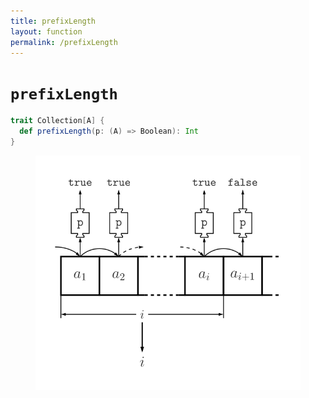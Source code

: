 ```yaml
---
title: prefixLength
layout: function
permalink: /prefixLength
---
```


# `prefixLength`

~~~ scala
trait Collection[A] {
  def prefixLength(p: (A) => Boolean): Int
}
~~~

<figure class="diagram">
  <img src="images/prefixLength.svg" alt="prefixLength function">
  <!-- <figcaption class="diagram-desc"><code>prefixLength</code> uses <code>p</code> to classify elements into two groups</figcaption> -->
</figure>
